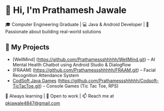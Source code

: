 # 👋 Hi, I'm Prathamesh Jawale

🎓 Computer Engineering Graduate | 💻 Java & Android Developer | 🎯 Passionate about building real-world solutions

## 🚀 My Projects

- [WellMind] (https://github.com/Prathamessshhhhh/WellMind.git) – AI Mental Health Chatbot using Android Studio & Dialogflow
- [FRAAM] (https://github.com/Prathamessshhhhh/FRAAM.git) – Facial Recognition Attendance System
- [CodSoft Java Games](https://github.com/Prathamessshhhhh/Codsoft-RockPaperScissors.git) (https://github.com/Prathamessshhhhh/Codsoft-TicTacToe.git) – Console Games (Tic Tac Toe, RPS)

🧠 Always learning | 🤝 Open to work | 📫 Reach me at pkjawale4847@gmail.com
